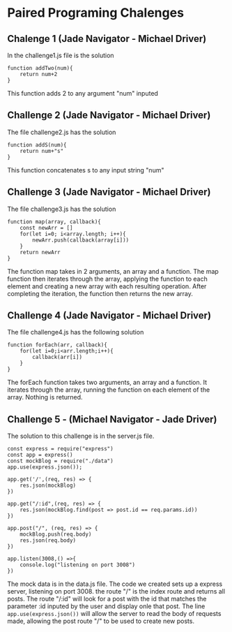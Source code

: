 # Paired Programing Chalenges
## Chalenge 1 (Jade Navigator - Michael Driver)
In the challenge1.js file is the solution 
```
function addTwo(num){
    return num+2
}
```
This function adds 2 to any argument "num" inputed

## Challenge 2 (Jade Navigator - Michael Driver)
The file challenge2.js has the solution
```
function addS(num){
    return num+"s"
}

```
This function concatenates s to any input string "num"
## Challenge 3 (Jade Navigator - Michael Driver)
The file challenge3.js has the solution
```
function map(array, callback){
    const newArr = []
    for(let i=0; i<array.length; i++){
        newArr.push(callback(array[i]))
    }
    return newArr
}
```
The function map takes in 2 arguments, an array and a function. The map function then iterates through the array, applying the function to each element and creating a new array with each resulting operation. After completing the iteration, the function then returns the new array.
## Challenge 4 (Jade Navigator - Michael Driver)
The file challenge4.js has the following solution
```
function forEach(arr, callback){
    for(let i=0;i<arr.length;i++){
        callback(arr[i])
    }
}
```
The forEach function takes two arguments, an array and a function. It iterates through the array, running the function on each element of the array. Nothing is returned.
## Challenge 5 - (Michael Navigator - Jade Driver)
The solution to this challenge is in the server.js file. 
```
const express = require("express")
const app = express()
const mockBlog = require("./data")
app.use(express.json());

app.get('/',(req, res) => {
    res.json(mockBlog)
})

app.get("/:id",(req, res) => {
    res.json(mockBlog.find(post => post.id == req.params.id))
})

app.post("/", (req, res) => {
    mockBlog.push(req.body)
    res.json(req.body)
})

app.listen(3008,() =>{
    console.log("listening on port 3008")
})
```
The mock data is in the data.js file. The code we created sets up a express server, listening on port 3008. the route "/" is the index route and returns all posts. The route "/:id" will look for a post with the id that matches the parameter :id inputed by the user and display onle that post. The line ```app.use(express.json())``` will allow the server to read the body of requests made, allowing the post route "/" to be used to create new posts.